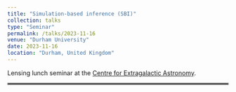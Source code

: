 ```yaml
---
title: "Simulation-based inference (SBI)"
collection: talks
type: "Seminar"
permalink: /talks/2023-11-16
venue: "Durham University"
date: 2023-11-16
location: "Durham, United Kingdom"
---
```


Lensing lunch seminar at the [Centre for Extragalactic Astronomy](https://astro.dur.ac.uk/CEA/).

<hr style="border:2px solid gray">
